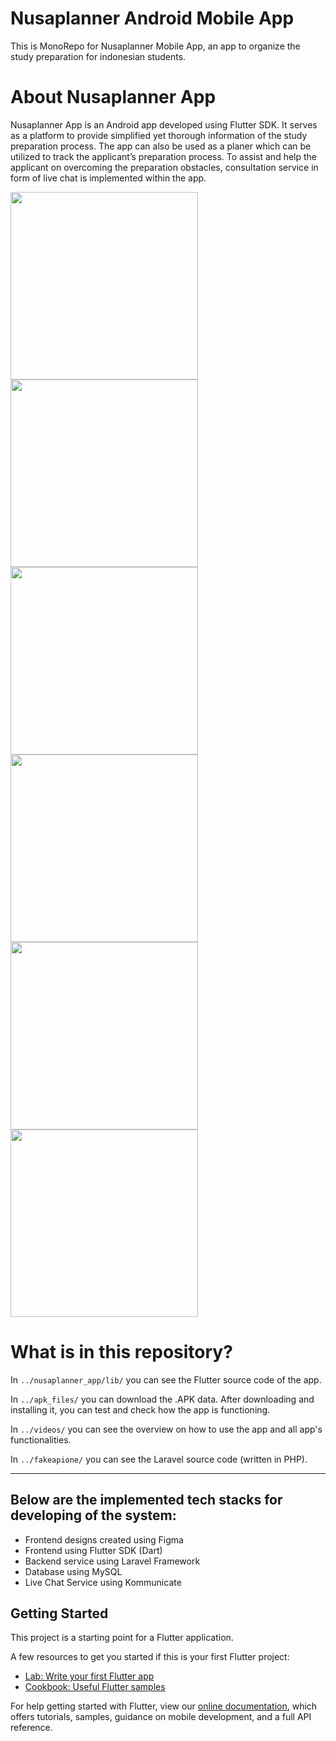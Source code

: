 # Nusaplanner Android Mobile App

This is MonoRepo for Nusaplanner Mobile App, an app to organize the study preparation for indonesian students.

# About Nusaplanner App

Nusaplanner App is an Android app developed using Flutter SDK. It serves as a platform to provide simplified yet thorough information of the study preparation process. The app can also be used as a planer which can be utilized to track the applicant’s preparation process. To assist and help the applicant on overcoming the preparation obstacles, consultation service in form of live chat is implemented within the app.

<img src="https://user-images.githubusercontent.com/50482736/150842953-c9fa72d2-f43a-4003-bbe8-b2afd2f14f3b.PNG" width="300"> <img src="https://user-images.githubusercontent.com/50482736/150843161-bfde4ab8-1486-44f0-89a6-5e44e06cf8ee.PNG" width="300">  <img src="https://user-images.githubusercontent.com/50482736/150843468-accc56d0-6b16-476e-9d93-ef2c87a17fda.PNG" width="300"> <img src="https://user-images.githubusercontent.com/50482736/150845191-77f4de47-50a9-4a9b-b8c6-0d7bb2299edb.PNG" width="300"> <img src="https://user-images.githubusercontent.com/50482736/150843542-9ca63eab-da06-4f5b-8fad-23063680cccf.PNG" width="300"> <img src="https://user-images.githubusercontent.com/50482736/150843594-61d1abbc-536d-415d-b5cc-2d6747d01195.PNG" width="300"> 


# What is in this repository?


In `../nusaplanner_app/lib/` you can see the Flutter source code of the app. 

In `../apk_files/` you can download the .APK data. After downloading and installing it, you can test and check how the app is functioning.

In `../videos/` you can see the overview on how to use the app and all app's functionalities.

In `../fakeapione/` you can see the Laravel source code (written in PHP). 

------------
## Below are the implemented tech stacks for developing of the system:

* Frontend designs created using Figma
* Frontend using Flutter SDK (Dart)
* Backend service using Laravel Framework
* Database using MySQL
* Live Chat Service using Kommunicate

## Getting Started

This project is a starting point for a Flutter application.

A few resources to get you started if this is your first Flutter project:

- [Lab: Write your first Flutter app](https://flutter.dev/docs/get-started/codelab)
- [Cookbook: Useful Flutter samples](https://flutter.dev/docs/cookbook)

For help getting started with Flutter, view our
[online documentation](https://flutter.dev/docs), which offers tutorials,
samples, guidance on mobile development, and a full API reference.
